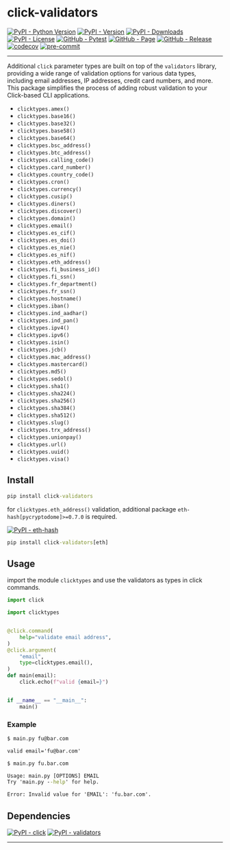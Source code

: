 # click-validators

[![PyPI - Python Version](https://img.shields.io/pypi/pyversions/click-validators)](https://pypi.org/project/click-validators/)
[![PyPI - Version](https://img.shields.io/pypi/v/click-validators)](https://pypi.org/project/click-validators/)
[![PyPI - Downloads](https://img.shields.io/pypi/dm/click-validators)](https://pypi.org/project/click-validators/)
[![PyPI - License](https://img.shields.io/pypi/l/click-validators)](https://raw.githubusercontent.com/d-chris/click-validators/main/LICENSE)
[![GitHub - Pytest](https://img.shields.io/github/actions/workflow/status/d-chris/click-validators/pytest.yml?logo=github&label=pytest)](https://github.com/d-chris/click-validators/actions/workflows/pytest.yml)
[![GitHub - Page](https://img.shields.io/website?url=https%3A%2F%2Fd-chris.github.io%2Fclick-validators&up_message=pdoc&logo=github&label=documentation)](https://d-chris.github.io/click-validators)
[![GitHub - Release](https://img.shields.io/github/v/tag/d-chris/click-validators?logo=github&label=github)](https://github.com/d-chris/click-validators)
[![codecov](https://codecov.io/gh/d-chris/click-validators/graph/badge.svg?token=WY062DFVTR)](https://codecov.io/gh/d-chris/click-validators)
[![pre-commit](https://img.shields.io/badge/pre--commit-enabled-brightgreen?logo=pre-commit)](https://raw.githubusercontent.com/d-chris/click-validators/main/.pre-commit-config.yaml)

---

Additional `click` parameter types are built on top of the `validators` library, providing a wide range of validation options for various data types, including email addresses, IP addresses, credit card numbers, and more. This package simplifies the process of adding robust validation to your Click-based CLI applications.

- `clicktypes.amex()`
- `clicktypes.base16()`
- `clicktypes.base32()`
- `clicktypes.base58()`
- `clicktypes.base64()`
- `clicktypes.bsc_address()`
- `clicktypes.btc_address()`
- `clicktypes.calling_code()`
- `clicktypes.card_number()`
- `clicktypes.country_code()`
- `clicktypes.cron()`
- `clicktypes.currency()`
- `clicktypes.cusip()`
- `clicktypes.diners()`
- `clicktypes.discover()`
- `clicktypes.domain()`
- `clicktypes.email()`
- `clicktypes.es_cif()`
- `clicktypes.es_doi()`
- `clicktypes.es_nie()`
- `clicktypes.es_nif()`
- `clicktypes.eth_address()`
- `clicktypes.fi_business_id()`
- `clicktypes.fi_ssn()`
- `clicktypes.fr_department()`
- `clicktypes.fr_ssn()`
- `clicktypes.hostname()`
- `clicktypes.iban()`
- `clicktypes.ind_aadhar()`
- `clicktypes.ind_pan()`
- `clicktypes.ipv4()`
- `clicktypes.ipv6()`
- `clicktypes.isin()`
- `clicktypes.jcb()`
- `clicktypes.mac_address()`
- `clicktypes.mastercard()`
- `clicktypes.md5()`
- `clicktypes.sedol()`
- `clicktypes.sha1()`
- `clicktypes.sha224()`
- `clicktypes.sha256()`
- `clicktypes.sha384()`
- `clicktypes.sha512()`
- `clicktypes.slug()`
- `clicktypes.trx_address()`
- `clicktypes.unionpay()`
- `clicktypes.url()`
- `clicktypes.uuid()`
- `clicktypes.visa()`

## Install

```cmd
pip install click-validators
```

for `clicktypes.eth_address()` validation, additional package `eth-hash[pycryptodome]>=0.7.0` is required.

[![PyPI - eth-hash](https://img.shields.io/pypi/v/eth-hash?logo=pypi&logoColor=white&label=eth-hash[pycryptodome])](https://pypi.org/project/eth-hash/)

```cmd
pip install click-validators[eth]
```

## Usage

import the module `clicktypes` and use the validators as types in click commands.

```python
import click

import clicktypes


@click.command(
    help="validate email address",
)
@click.argument(
    "email",
    type=clicktypes.email(),
)
def main(email):
    click.echo(f"valid {email=}")


if __name__ == "__main__":
    main()
```

### Example

```cmd
$ main.py fu@bar.com

valid email='fu@bar.com'
```

```cmd
$ main.py fu.bar.com

Usage: main.py [OPTIONS] EMAIL
Try 'main.py --help' for help.

Error: Invalid value for 'EMAIL': 'fu.bar.com'.
```

## Dependencies

[![PyPI - click](https://img.shields.io/pypi/v/click?logo=pypi&logoColor=white&label=click)](https://pypi.org/project/click/)
[![PyPI - validators](https://img.shields.io/pypi/v/validators?logo=pypi&logoColor=white&label=validators)](https://pypi.org/project/validators/)

---
